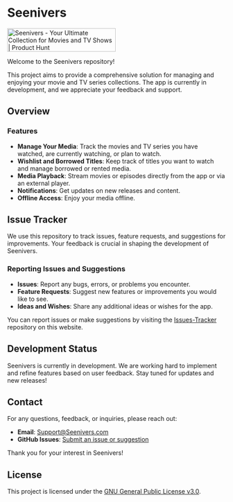 # Seenivers

<a href="https://www.producthunt.com/posts/seenivers?embed=true&utm_source=badge-featured&utm_medium=badge&utm_souce=badge-seenivers" target="_blank"><img src="https://api.producthunt.com/widgets/embed-image/v1/featured.svg?post_id=796202&theme=neutral&t=1737246966712" alt="Seenivers - Your&#0032;Ultimate&#0032;Collection&#0032;for&#0032;Movies&#0032;and&#0032;TV&#0032;Shows | Product Hunt" style="width: 250px; height: 54px;" width="250" height="54" /></a>

Welcome to the Seenivers repository!

This project aims to provide a comprehensive solution for managing and enjoying your movie and TV series collections. The app is currently in development, and we appreciate your feedback and support.

## Overview

### Features

- **Manage Your Media**: Track the movies and TV series you have watched, are currently watching, or plan to watch.
- **Wishlist and Borrowed Titles**: Keep track of titles you want to watch and manage borrowed or rented media.
- **Media Playback**: Stream movies or episodes directly from the app or via an external player.
- **Notifications**: Get updates on new releases and content.
- **Offline Access**: Enjoy your media offline.

## Issue Tracker

We use this repository to track issues, feature requests, and suggestions for improvements. Your feedback is crucial in shaping the development of Seenivers.

### Reporting Issues and Suggestions

- **Issues**: Report any bugs, errors, or problems you encounter.
- **Feature Requests**: Suggest new features or improvements you would like to see.
- **Ideas and Wishes**: Share any additional ideas or wishes for the app.

You can report issues or make suggestions by visiting the [Issues-Tracker](https://github.com/Seenivers/Issue-Tracker/issues) repository on this website.

## Development Status

Seenivers is currently in development. We are working hard to implement and refine features based on user feedback. Stay tuned for updates and new releases!

## Contact

For any questions, feedback, or inquiries, please reach out:

- **Email**: [Support@Seenivers.com](mailto:Support@Seenivers.com)
- **GitHub Issues**: [Submit an issue or suggestion](https://github.com/Seenivers/Issue-Tracker/issues)

Thank you for your interest in Seenivers!

## License

This project is licensed under the [GNU General Public License v3.0](https://github.com/BlackGame-net/.github/blob/main/LICENSE).
